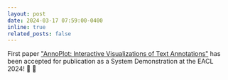 ```yaml
---
layout: post
date: 2024-03-17 07:59:00-0400
inline: true
related_posts: false
---
```


First paper ["AnnoPlot: Interactive Visualizations of Text Annotations"](https://aclanthology.org/2024.eacl-demo.12/) has been accepted for publication as a System Demonstration at the EACL 2024! :page_facing_up: :tada:

